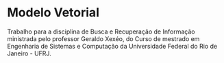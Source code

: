 # Modelo Vetorial

Trabalho para a disciplina de Busca e Recuperação de Informação ministrada pelo professor Geraldo Xexéo, do Curso de mestrado em Engenharia de Sistemas e Computação da Universidade Federal do Rio de Janeiro - UFRJ.
